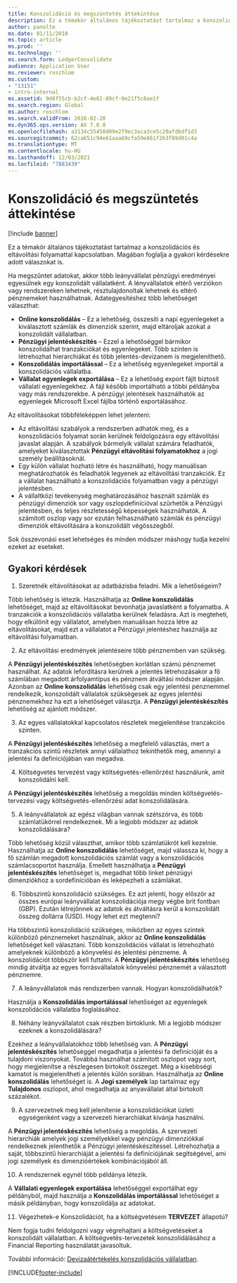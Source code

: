 ```yaml
---
title: Konszolidáció és megszüntetés áttekintése
description: Ez a témakör általános tájékoztatást tartalmaz a konszolidációs és eltávolítási folyamattal kapcsolatban. Magában foglalja a gyakori kérdésekre adott válaszokat is.
author: panolte
ms.date: 01/11/2018
ms.topic: article
ms.prod: ''
ms.technology: ''
ms.search.form: LedgerConsolidate
audience: Application User
ms.reviewer: roschlom
ms.custom:
- "13151"
- intro-internal
ms.assetid: 9d8f55cb-b2cf-4e01-89cf-0e21f5c8ae1f
ms.search.region: Global
ms.author: roschlom
ms.search.validFrom: 2016-02-28
ms.dyn365.ops.version: AX 7.0.0
ms.openlocfilehash: a3134c55458d09e2f9ec3aca3ce5c20afdbdf1d3
ms.sourcegitcommit: 62ca651c94e61aaa69cfa59e861f263f89d01c4a
ms.translationtype: MT
ms.contentlocale: hu-HU
ms.lasthandoff: 12/03/2021
ms.locfileid: "7883439"
---
```

# <a name="consolidation-and-elimination-overview"></a>Konszolidáció és megszüntetés áttekintése

[!include [banner](../includes/banner.md)]

Ez a témakör általános tájékoztatást tartalmaz a konszolidációs és eltávolítási folyamattal kapcsolatban. Magában foglalja a gyakori kérdésekre adott válaszokat is.

Ha megszűntet adatokat, akkor több leányvállalat pénzügyi eredményei egyesülnek egy konszolidált vállalatként. A lényvállalatok eltérő verziókon vagy rendszereken lehetnek, résztulajdonoltak lehetnek és eltérő pénznemeket használhatnak. Adategyesítéshez több lehetőséget választhat:

-   **Online konszolidálás** – Ez a lehetőség, összesíti a napi egyenlegeket a kiválasztott számlák és dimenziók szerint, majd eltároljak azokat a konszolidált vállalatban.
-   **Pénzügyi jelentéskészítés** – Ezzel a lehetőséggel bármikor konszolidálhat tranzakciókat és egyenlegeket. Több szinten is létrehozhat hierarchiákat és több jelentés-devizanem is megjeleníthető.
-   **Konszolidálás importálással** – Ez a lehetőség egyenlegeket importál a konszolidációs vállalatba.
-   **Vállalat egyenlegek exportálása** – Ez a lehetőség export fájlt biztosít vállalati egyenlegekhez. A fájl később importálható a többi példányba vagy más rendszerekbe. A pénzügyi jelentések használhatók az egyenlegek Microsoft Excel fájlba történő exportálásához.

Az eltávolításokat többféleképpen lehet jelenteni:

-  Az eltávolítási szabályok a rendszerben adhatók meg, és a konszolidációs folyamat során kerülnek feldolgozásra egy eltávolítási javaslat alapján. A szabályok bármelyik vállalat számára feladhatók, amelyeket kiválasztottak **Pénzügyi eltávolítási folyamatokhoz** a jogi személy beállításoknál.
-   Egy külön vállalat hozható létre és használható, hogy manuálisan meghatározhatók és feladhatók legyenek az eltávolítási tranzakciók. Ez a vállalat használható a konszolidációs folyamatban vagy a pénzügyi jelentésben.
-  A vállaltközi tevékenység meghatározásához használt számlák és pénzügyi dimenziók sor vagy oszlopdefinícióval szűrhetők a Pénzügyi jelentésben, és teljes részletességű képességek használhatók. A számított oszlop vagy sor ezután felhasználható számlák és pénzügyi dimenziók eltávolítására a konszolidált végösszegből.

Sok összevonási eset lehetséges és minden módszer máshogy tudja kezelni ezeket az eseteket.

## <a name="frequently-asked-questions"></a>Gyakori kérdések
1. Szeretnék eltávolításokat az adatbázisba feladni. Mik a lehetőségeim?

Több lehetőség is létezik. Használhatja az **Online konszolidálás** lehetőséget, majd az eltávolításokat bevonhatja javaslatként a folyamatba. A tranzakciók a konszolidációs vállalatba kerülnek feladásra. Azt is megteheti, hogy elkülönít egy vállalatot, amelyben manuálisan hozza létre az eltávolításokat, majd ezt a vállalatot a Pénzügyi jelentéshez használja az eltávolítási folyamatban.

2.  Az eltávolítási eredmények jelentéseire több pénznemben van szükség.

A **Pénzügyi jelentéskészítés** lehetőségben korlátlan számú pénznemet használhat. Az adatok lefordításra kerülnek a jelentés létrehozásakor a fő számlában megadott árfolyamtípus és pénznem átváltási módszer alapján. Azonban az **Online konszolidálás** lehetőség csak egy jelentési pénznemmel rendelkezik, konszolidált vállalatok szükségesek az egyes jelentési pénznemekhez ha ezt a lehetőséget választja. A **Pénzügyi jelentéskészítés** lehetőség az ajánlott módszer.

3. Az egyes vállalatokkal kapcsolatos részletek megjelenítése tranzakciós szinten.

A **Pénzügyi jelentéskészítés** lehetőség a megfelelő választás, mert a tranzakciós szintű részletek annyi vállalathoz tekinthetők meg, amennyi a jelentési fa definíciójában van megadva.

4. Költségvetés tervezést vagy költségvetés-ellenőrzést használunk, amit konszolidálni kell.

A **Pénzügyi jelentéskészítés** lehetőség a megoldás minden költségvetés-tervezési vagy költségvetés-ellenőrzési adat konszolidálására.

5. A leányvállalatok az egész világban vannak szétszórva, és több számlatükörrel rendelkeznek. Mi a legjobb módszer az adatok konszolidálására?

Több lehetőség közül választhat, amikor több számlatükröt kell kezelnie. Használhatja az **Online konszolidálás** lehetőséget, majd válassza ki, hogy a fő számlán megadott konszolidációs számlát vagy a konszolidációs számlacsoportot használja. Emellett használhatja a **Pénzügyi jelentéskészítés** lehetőséget is, megadhat több linket pénzügyi dimenziókhoz a sordefinícióban és leképezheti a számlákat.

6. Többszintű konszolidáció szükséges. Ez azt jelenti, hogy először az összes európai leányvállalat konszolidációja megy végbe brit fontban (GBP). Ezután létrejönnek az adatok és átváltásra kerül a konszolidált összeg dollárra (USD). Hogy lehet ezt megtenni?

Ha többszintű konszolidáció szükséges, miközben az egyes szintek különböző pénznemeket használnak, akkor az **Online konszolidálás** lehetőséget kell választani. Több konszolidációs vállalat is létrehozható amelyeknek különböző a könyvelési és jelentési pénzneme. A konszolidációt többször kell futtatni. A **Pénzügyi jelentéskészítés** lehetőség mindig átváltja az egyes forrásvállalatok könyvelési pénznemét a választott pénznemre.

7. A leányvállalatok más rendszerben vannak. Hogyan konszolidálhatók?

Használja a **Konszolidálás importálással** lehetőséget az egyenlegek konszolidációs vállalatba foglalásához.

8. Néhány leányvállalatot csak részben birtoklunk. Mi a legjobb módszer ezeknek a konszolidálására?

Ezekhez a leányvállalatokhoz több lehetőség van. A **Pénzügyi jelentéskészítés** lehetőséggel megadhatja a jelentési fa definícióját és a tulajdoni viszonyokat. Továbbá használhat számított oszlopot vagy sort, hogy megjelenítse a részlegesen birtokolt összeget. Még a kisebbségi kamatot is megjelenítheti a jelentés külön sorában. Használhatja az **Online konszolidálás** lehetőséget is. A **Jogi személyek** lap tartalmaz egy **Tulajdonos** oszlopot, ahol megadhatja az anyavállalat által birtokolt százalékot.

9. A szervezetnek meg kell jelenítenie a konszolidációkat üzleti egységenként vagy a szervezeti hierarchiákat kívánja használni.

A **Pénzügyi jelentéskészítés** lehetőség a megoldás. A szervezeti hierarchiák amelyek jogi személyekkel vagy pénzügyi dimenziókkal rendelkeznek jelenthetők a Pénzügyi jelentéskészítéssel. Létrehozhatja a saját, többszintű hierarchiáját a jelentési fa definíciójának segítségével, ami jogi személyek és dimenzióértékek kombinációjából áll.

10. A rendszernek egynél több példánya létezik.

A **Vállalati egyenlegek exportálása** lehetőséggel exportálhat egy példányból, majd használja a **Konszolidálás importálással** lehetőséget a másik példányban, hogy konszolidálja az adatokat.

11. Végezhetek-e Konszolidációt, ha a költségvetésem **TERVEZET** állapotú? 
            
Nem fogja tudni feldolgozni vagy végrehajtani a költségvetéseket a konszolidált vállalatban. A költségvetés-tervezetek konszolidálásához a Financial Reporting használatát javasoltuk.

További információ: [Devizaátértékelés konszolidációs vállalatban](../general-ledger/currency-revaluation-consolidation-company.md).




[!INCLUDE[footer-include](../../includes/footer-banner.md)]
